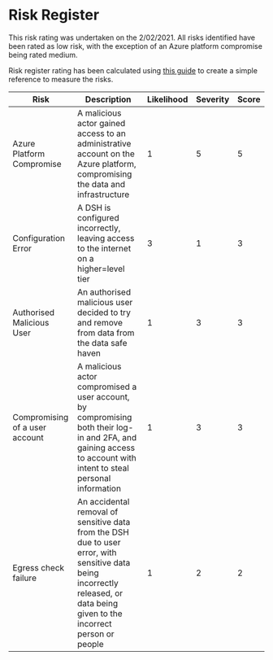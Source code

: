 # Risk Register

This risk rating was undertaken on the 2/02/2021. All risks identified have been
rated as low risk, with the exception of an Azure platform compromise being
rated medium.

Risk register rating has been calculated using [this
guide](http://intaver.com/risk-scores/) to create a simple reference to measure
the risks.

Risk                           | Description                                                                                                                                                                   | Likelihood  | Severity  | Score  |
----                           | ------------                                                                                                                                                                  | ----------- | --------- | ------ |
Azure Platform Compromise      | A malicious actor gained access to an administrative account on the  Azure platform, compromising the data and infrastructure                                                 | 1           | 5         | 5      |
Configuration Error            | A DSH is configured incorrectly, leaving access to the internet on a higher=level tier                                                                                        | 3           | 1         | 3      |
Authorised Malicious User      | An authorised malicious user decided to try and remove from data from the data safe haven                                                                                     | 1           | 3         | 3      |
Compromising of a user account | A malicious actor compromised a user account, by compromising both their log-in and 2FA, and gaining access to account with intent to steal personal information              | 1           | 3         | 3      |
Egress check failure           | An accidental removal of sensitive data from the DSH due to user error, with sensitive data being incorrectly released, or data being given to the incorrect person or people | 1           | 2         | 2      |
